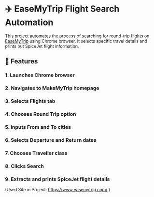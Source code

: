 # ✈️  EaseMyTrip Flight Search Automation

This project automates the process of searching for round-trip flights on [EaseMyTrip]([https://www.makemytrip.com/](https://www.easemytrip.com/)) using Chrome browser. It selects specific travel details and prints out SpiceJet flight information.

## 🚀 Features
### 1. Launches Chrome browser
### 2. Navigates to MakeMyTrip homepage
### 3. Selects **Flights** tab
### 4. Chooses **Round Trip** option
### 5. Inputs **From** and **To** cities
### 6. Selects **Departure** and **Return** dates
### 7. Chooses **Traveller class**
### 8. Clicks **Search**
### 9. Extracts and prints **SpiceJet** flight details
 
(Used Site in Project: <https://www.easemytrip.com/> )
